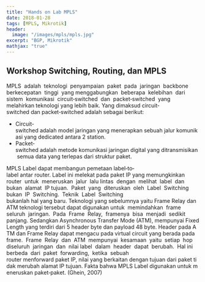 ```yaml
---
title: "Hands on Lab MPLS"
date: 2018-01-28
tags: [MPLS, Mikrotik]
header:
  image: "/images/mpls/mpls.jpg"
excerpt: "BGP, Mikrotik"
mathjax: "true"
---
```


## Workshop Switching, Routing, dan MPLS

MPLS  adalah  teknologi  penyampaian  paket  pada  jaringan  backbone  berkecepatan  tinggi  yang menggabungkan  beberapa  kelebihan  dari  sistem  komunikasi  circuit‐switched  dan  packet‐switched  yang  melahirkan teknologi yang lebih baik. Yang dimaksud circuit‐switched dan packet‐switched adalah sebagai berikut: 

* Circuit‐switched adalah model jaringan yang menerapkan sebuah jalur komunikasi yang dedicated antara 2 station. 
* Packet‐switched adalah metode komunikasi jaringan digital yang ditransmisikan semua data yang terlepas dari struktur paket.  

MPLS Label dapat membangun pemetaan label‐to‐label antar router. Label ini melekat pada paket IP yang memungkinkan  router  untuk  meneruskan  jalur  lalu lintas  dengan  melihat  label  dan  bukan  alamat  IP tujuan.  Paket  yang  diteruskan  oleh  Label  Switching  bukan  IP  Switching.  Teknik  Label  Switching  bukanlah hal yang baru. Teknologi yang sebelumnya yaitu Frame Relay dan ATM teknologi tersebut dapat digunakan untuk  memindahkan  frame  seluruh  jaringan.  Pada  Frame  Relay,  framenya  bisa  menjadi  sedikit  panjang. Sedangkan Asynchronous Transfer Mode (ATM), mempunyai FixedLength yang terdiri dari 5 header byte dan payload 48 byte. Header pada ATM dan Frame Relay dapat mengacu pada virtual circuit yang berada pada  frame.  Frame  Relay  dan  ATM  mempunyai  kesamaan  yaitu  setiap  hop  diseluruh  jaringan  dan  nilai label  dalam  header  dapat  berubah.  Hal ini  berbeda  dari  paket  forwarding,  ketika  sebuah  router menforward paket IP, nilai yang berkaitan dengan tujuan dari paket tidak merubah alamat IP tujuan. Fakta bahwa MPLS Label digunakan untuk meneruskan paket‐paket. (Ghein, 2007)
